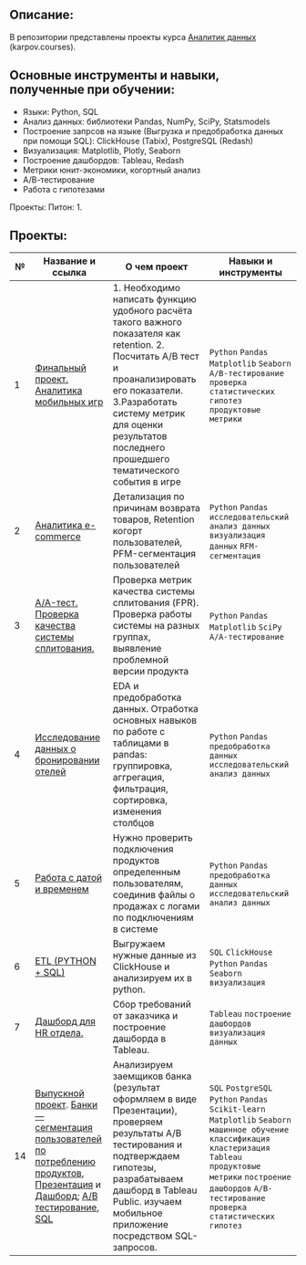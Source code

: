 ## Описание:
В репозитории представлены проекты курса [Аналитик данных](https://karpov.courses/analytics) (karpov.courses).

## Основные инструменты и навыки, полученные при обучении:
- Языки: Python, SQL
- Анализ данных: библиотеки Pandas, NumPy, SciPy, Statsmodels
- Построение запрсов на языке (Выгрузка и предобработка данных при помощи SQL): ClickHouse (Tabix), PostgreSQL (Redash)
- Визуализация: Matplotlib, Plotly, Seaborn
- Построение дашбордов: Tableau, Redash
- Метрики юнит-экономики, когортный анализ
- А/В-тестирование
- Работа с гипотезами


Проекты:
Питон:
1. 


## Проекты:
| №| Название и ссылка | О чем проект                                                     | Навыки и инструменты           |  
|-----------|-------------------|------------------------------------------------------------------|-----------------------------------|
|1              |[Финальный проект. Аналитика мобильных игр](mobile_games/)|1. Необходимо написать функцию удобного расчёта такого важного показателя как retention. 2. Посчитать А/В тест и проанализировать его показатели. 3.Разработать систему метрик для оценки результатов последнего прошедшего тематического события в игре|`Python` `Pandas` `Matplotlib` `Seaborn` `A/B-тестирование` `проверка статистических гипотез` `продуктовые метрики`|
|2              |[Аналитика e-commerce](e-com/)|Детализация по причинам возврата товаров, Retention когорт пользователей, PFM-сегментация пользователей| `Python` `Pandas` `исследовательский анализ данных` `визуализация данных` `RFM-сегментация`|
|3              |[A/A-тест. Проверка качества системы сплитования.](AA-test/)|Проверка метрик качества системы сплитования (FPR). Проверка работы системы на разных группах, выявление проблемной версии продукта|`Python` `Pandas` `Matplotlib` `SciPy` `A/A-тестирование`|
|4              |[Исследование данных о бронировании отелей](Hotel_booking/)|EDA и предобработка данных. Отработка основных навыков по работе с таблицами в pandas: группировка, аггрегация, фильтрация, сортировка,  изменения столбцов| `Python` `Pandas` `предобработка данных` `исследовательский анализ данных`|
|5              |[Работа с датой и временем](telemarketing/)|Нужно проверить подключения продуктов определенным пользователям, соединив файлы о продажах с логами по подключениям в системе|`Python` `Pandas` `предобработка данных` `исследовательский анализ данных`|
|6              |[ETL (PYTHON + SQL)](SQL/)|Выгружаем нужные данные из ClickHouse и анализируем их в python. |`SQL` `ClickHouse` `Python` `Pandas` `Seaborn` `визуализация`|
|7              |[Дашборд для HR отдела.](Dashboard/)|Сбор требований от заказчика и построение дашборда в Tableau.|`Tableau` `построение дашбордов` `визуализация данных`|
|14             |[Выпускной проект](graduation_project/). [Банки — cегментация пользователей по потреблению продуктов](https://github.com/ovalentinka/Data_analyst/blob/c2e103c7f7d92711fbd40179cdc8134f6d8eccca/graduation_project/yandex_ex1_bank_karpova_new.ipynb), [Презентация](https://github.com/ovalentinka/Data_analyst/blob/3bf2397fe88cd31b36c5b31d4de416e04f80fd63/graduation_project/yandex_ex1_bank_prez_ovkarpova.pdf) и [Дашборд](https://public.tableau.com/app/profile/oxana3540/viz/product_activity/Dashboard1); [А/B тестирование](https://github.com/ovalentinka/Data_analyst/blob/c2e103c7f7d92711fbd40179cdc8134f6d8eccca/graduation_project/yandex_ex2_ab_karpova_new.ipynb), [SQL](https://github.com/ovalentinka/Data_analyst/blob/3e4272acf1b22cbf9e49706375ad128ead6b89b8/graduation_project/yandex_ex3_SQL_karpova_new.ipynb)|Анализируем заемщиков банка (результат оформляем в виде Презентации), проверяем результаты А/B тестирования и подтверждаем гипотезы, разрабатываем дашборд в Tableau Public. изучаем мобильное приложение посредством SQL-запросов. |`SQL` `PostgreSQL` `Python` `Pandas` `Scikit-learn` `Matplotlib` `Seaborn` `машинное обучение` `классификация` `кластеризация` `Tableau` `продуктовые метрики` `построение дашбордов` `A/B-тестирование` `проверка статистических гипотез`|
